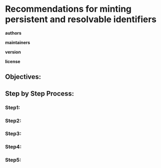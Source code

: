 # Recommendations for minting persistent and resolvable identifiers

**authors**

**maintainers**

**version**

**license**

        

## Objectives:

## Step by Step Process:

### Step1:
    
### Step2:
    
### Step3:
  
### Step4:
    
### Step5: